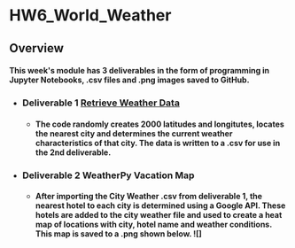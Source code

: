 # HW6_World_Weather

## Overview

#### This week's module has 3 deliverables in the form of programming in Jupyter Notebooks, .csv files and .png images saved to GitHub.

* ### Deliverable 1 [Retrieve Weather Data](https://github.com/ethiry99/HW6_World_Weather/blob/main/Weather_Database/WeatherPy_Database.csv)

    - #### The code randomly creates 2000 latitudes and longitutes, locates the nearest city and determines the current weather characteristics of that city.  The data is written to a .csv for use in the 2nd deliverable. 
    
* ### Deliverable 2 WeatherPy Vacation Map

    - #### After importing the City Weather .csv from deliverable 1, the nearest hotel to each city is determined using a Google API.  These hotels are added to the city weather file and used to create a heat map of locations with city, hotel name and weather conditions.  This map is saved to a .png shown below. ![]
